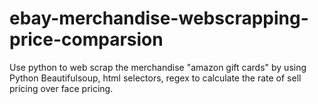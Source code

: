 # ebay-merchandise-webscrapping-price-comparsion
Use python to web scrap the merchandise "amazon gift cards" by using Python Beautifulsoup, html selectors, regex to calculate the rate of sell pricing over face pricing. 
